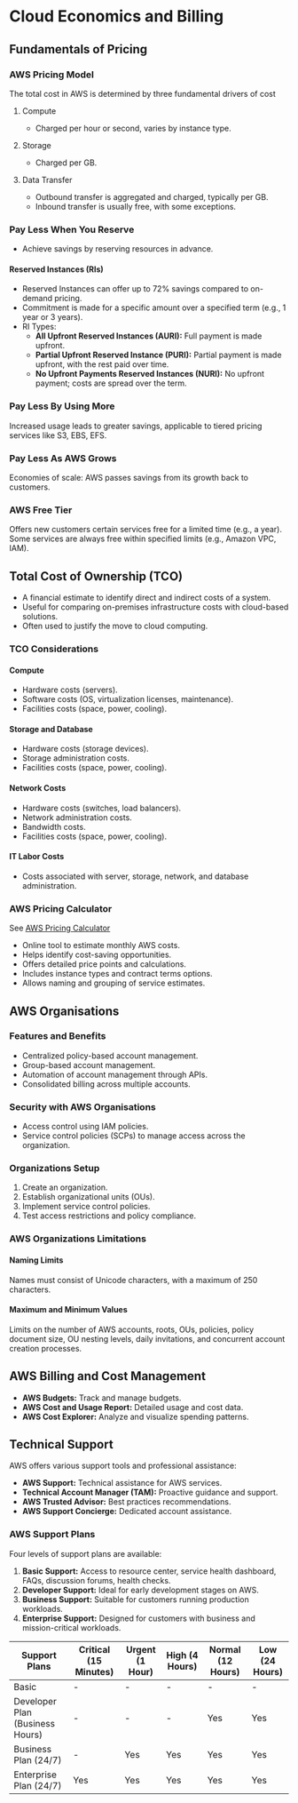 # Cloud Economics and Billing

## Fundamentals of Pricing

### AWS Pricing Model

The total cost in AWS is determined by three fundamental drivers of cost

1. Compute

    - Charged per hour or second, varies by instance type.

1. Storage

    - Charged per GB.

1. Data Transfer

    - Outbound transfer is aggregated and charged, typically per GB.
    - Inbound transfer is usually free, with some exceptions.

### Pay Less When You Reserve

- Achieve savings by reserving resources in advance.

#### Reserved Instances (RIs)

- Reserved Instances can offer up to 72% savings compared to on-demand pricing.
- Commitment is made for a specific amount over a specified term (e.g., 1 year or 3 years).
- RI Types:
    - **All Upfront Reserved Instances (AURI):** Full payment is made upfront.
    - **Partial Upfront Reserved Instance (PURI):** Partial payment is made upfront, with the rest paid over time.
    - **No Upfront Payments Reserved Instances (NURI):** No upfront payment; costs are spread over the term.

### Pay Less By Using More

Increased usage leads to greater savings, applicable to tiered pricing services like S3, EBS, EFS.

### Pay Less As AWS Grows

Economies of scale: AWS passes savings from its growth back to customers.

### AWS Free Tier

Offers new customers certain services free for a limited time (e.g., a year).
Some services are always free within specified limits (e.g., Amazon VPC, IAM).

## Total Cost of Ownership (TCO)

- A financial estimate to identify direct and indirect costs of a system.
- Useful for comparing on-premises infrastructure costs with cloud-based solutions.
- Often used to justify the move to cloud computing.

### TCO Considerations

#### Compute

- Hardware costs (servers).
- Software costs (OS, virtualization licenses, maintenance).
- Facilities costs (space, power, cooling).

#### Storage and Database

- Hardware costs (storage devices).
- Storage administration costs.
- Facilities costs (space, power, cooling).

#### Network Costs

- Hardware costs (switches, load balancers).
- Network administration costs.
- Bandwidth costs.
- Facilities costs (space, power, cooling).

#### IT Labor Costs

- Costs associated with server, storage, network, and database administration.

### AWS Pricing Calculator

See [AWS Pricing Calculator](https://calculator.aws)

- Online tool to estimate monthly AWS costs.
- Helps identify cost-saving opportunities.
- Offers detailed price points and calculations.
- Includes instance types and contract terms options.
- Allows naming and grouping of service estimates.

## AWS Organisations

### Features and Benefits

- Centralized policy-based account management.
- Group-based account management.
- Automation of account management through APIs.
- Consolidated billing across multiple accounts.

### Security with AWS Organisations

- Access control using IAM policies.
- Service control policies (SCPs) to manage access across the organization.

### Organizations Setup

1. Create an organization.
1. Establish organizational units (OUs).
1. Implement service control policies.
1. Test access restrictions and policy compliance.

### AWS Organizations Limitations

#### Naming Limits

Names must consist of Unicode characters, with a maximum of 250 characters.

#### Maximum and Minimum Values

Limits on the number of AWS accounts, roots, OUs, policies, policy document size, OU nesting levels, daily invitations, and concurrent account creation processes.

## AWS Billing and Cost Management

- **AWS Budgets:** Track and manage budgets.
- **AWS Cost and Usage Report:** Detailed usage and cost data.
- **AWS Cost Explorer:** Analyze and visualize spending patterns.

## Technical Support

AWS offers various support tools and professional assistance:

- **AWS Support:** Technical assistance for AWS services.
- **Technical Account Manager (TAM):** Proactive guidance and support.
- **AWS Trusted Advisor:** Best practices recommendations.
- **AWS Support Concierge:** Dedicated account assistance.

### AWS Support Plans

Four levels of support plans are available:

1. **Basic Support:** Access to resource center, service health dashboard, FAQs, discussion forums, health checks.
1. **Developer Support:** Ideal for early development stages on AWS.
1. **Business Support:** Suitable for customers running production workloads.
1. **Enterprise Support:** Designed for customers with business and mission-critical workloads.

| Support Plans | Critical (15 Minutes) | Urgent (1 Hour) | High (4 Hours) | Normal (12 Hours) | Low (24 Hours) |
| ------------- | -------- | ------ | ---- | ------ | --- |
| Basic | - | - | - | - | - |
| Developer Plan (Business Hours) | - | - | - | Yes | Yes |
| Business Plan (24/7) | - | Yes | Yes | Yes | Yes |
| Enterprise Plan (24/7) | Yes | Yes | Yes | Yes | Yes |
